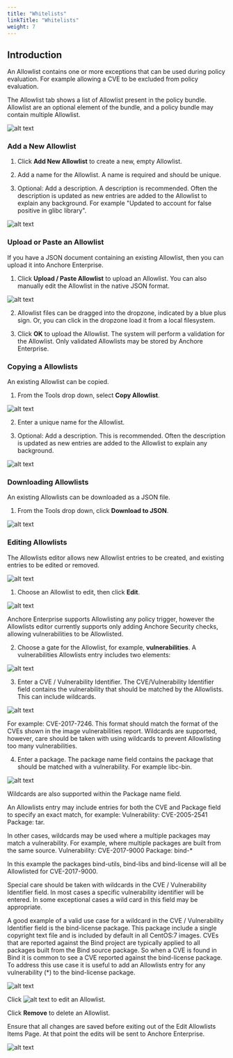 ```yaml
---
title: "Whitelists"
linkTitle: "Whitelists"
weight: 7
---
```


## Introduction

An Allowlist contains one or more exceptions that can be used during policy evaluation. For example allowing a CVE to be excluded from policy evaluation.

The Allowlist tab shows a list of Allowlist present in the policy bundle. Allowlist are an optional element of the bundle, and a policy bundle may contain multiple Allowlist.

![alt text](allowlists-tab.png)

### Add a New Allowlist

1. Click **Add New Allowlist** to create a new, empty Allowlist.

2. Add a name for the Allowlist. A name is required and should be unique. 

3. Optional: Add a description. A description is recommended. Often the description is updated as new entries are added to the Allowlist to explain any background.
For example "Updated to account for false positive in glibc library".

![alt text](create-allowlist.png)

### Upload or Paste an Allowlist 

If you have a JSON document containing an existing Allowlist, then you can upload it into Anchore Enterprise.

1. Click  **Upload / Paste Allowlist** to upload an Allowlist. You can also manually edit the Allowlist in the native JSON format.

![alt text](upload-paste-allowlist.png)

2. Allowlist files can be dragged into the dropzone, indicated by a blue plus sign. Or, you can click in the dropzone load it from a local filesystem.

3. Click **OK** to upload the Allowlist. The system will perform a validation for the Allowlist. Only validated Allowlists may be stored by Anchore Enterprise.

### Copying a Allowlists

An existing Allowlist can be copied.

1. From the Tools drop down, select **Copy Allowlist**.

![alt text](copy-allowlist.png)

2. Enter a unique name for the Allowlist.

3. Optional: Add a description. This is recommended. Often the description is updated as new entries are added to the Allowlist to explain any background.

![alt text](copy-allowlist-name.png)

### Downloading Allowlists

An existing Allowlists can be downloaded as a JSON file.

1. From the Tools drop down, click **Download to JSON**.

![alt text](download-allowlist.png)

### Editing Allowlists

The Allowlists editor allows new Allowlist entries to be created, and existing entries to be edited or removed.

![alt text](edit-allowlists.png)

1. Choose an Allowlist to edit, then click **Edit**.  

![alt text](edit-button-allowlist.png)

Anchore Enterprise supports Allowlisting any policy trigger, however the Allowlists editor currently supports only adding Anchore Security checks, allowing vulnerabilities to be Allowlisted.

2. Choose a gate for the Allowlist, for example, **vulnerabilities**. A vulnerabilities Allowlists entry includes two elements:

![alt text](edit-allowlist-gate.png)

3. Enter a CVE / Vulnerability Identifier. The CVE/Vulnerability Identifier field contains the vulnerability that should be matched by the Allowlists. This can include wildcards.

![alt text](WhitelistCVEInput.jpeg)

For example: CVE-2017-7246. This format should match the format of the CVEs shown in the image vulnerabilities report.
Wildcards are supported, however, care should be taken with using wildcards to prevent Allowlisting too many vulnerabilities.

4. Enter a package. The package name field contains the package that should be matched with a vulnerability.
For example libc-bin.

![alt text](WhitelistPackageInput.jpeg)

Wildcards are also supported within the Package name field.

An Allowlists entry may include entries for both the CVE and Package field to specify an exact match, for example: Vulnerability: CVE-2005-2541  Package: tar.

In other cases, wildcards may be used where a multiple packages may match a vulnerability. For example, where multiple packages are built from the same source.  Vulnerability: CVE-2017-9000  Package: bind-*

In this example the packages bind-utils, bind-libs and bind-license will all be Allowlisted for CVE-2017-9000.

Special care should be taken with wildcards in the CVE / Vulnerability Identifier field. In most cases a specific vulnerability identifier will be entered. In some exceptional cases a wild card in this field may be appropriate.

A good example of a valid use case for a wildcard in the CVE / Vulnerability Identifier field is the bind-license package. This package include a single copyright text file and is included by default in all CentOS:7 images. CVEs that are reported against the Bind project are typically applied to all packages built from the Bind source package. So when a CVE is found in Bind it is common to see a CVE reported against the bind-license package. To address this use case it is useful to add an Allowlists entry for any vulnerability (*) to the bind-license package.

![alt text](edit-allowlist-vulnerabilities-screen.png)

Click ![alt text](describe.jpeg) to edit an Allowlist.

Click **Remove** to delete an Allowlist.

Ensure that all changes are saved before exiting out of the Edit Allowlists Items Page. At that point the edits will be sent to Anchore Enterprise.

![alt text](edit-allowlist-vulnerabilities-screen.png)




